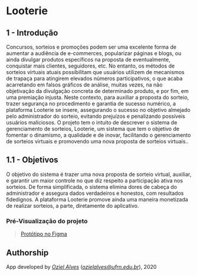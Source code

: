 # Looterie

## 1 - Introdução 

Concursos, sorteios e promoções podem ser uma excelente forma de aumentar a audiência de e-commerces, popularizar páginas e blogs, ou ainda divulgar produtos específicos na proposta de eventualmente, conquistar mais clientes, seguidores, etc. 
No entanto, os métodos de sorteios virtuais atuais possibilitam que usuários utilizem de mecanismos de trapaça para atingirem elevados números participativos, o que acaba acarretando em falsos gráficos de análise, muitas vezes, na não objetivação da divulgação concreta de determinado produto, e por fim, em uma premiação injusta. Neste contexto, para auxiliar a proposta do sorteio, trazer segurança no procedimento e garantia de sucesso numérico, a plataforma Looterie se insere, assegurando o sucesso no objetivo almejado pelo administrador do sorteio, evitando prejuízos e penalizando possíveis usuários maliciosos. 
O projeto tem o intuito de descrever o sistema de gerenciamento de sorteios, Looterie, um sistema que tem o objetivo de fomentar o dinamismo, a qualidade e de inovar, facilitando o gerenciamento de sorteios virtuais e promovendo uma nova proposta de sorteios virtuais.. 
  

## 1.1 - Objetivos 

O objetivo do sistema é trazer uma nova proposta de sorteio virtual, auxiliar, e garantir um maior controle no que diz respeito a participação ativa nos sorteios. De forma simplificada, o sistema elimina dores de cabeça do administrador e assegura dados verdadeiros e honestos, com resultados fidedignos. A plataforma Looterie promove ainda uma maneira monetizada de realizar sorteios, a parte, diretamente do aplicativo.

### Pré-Visualização do projeto
> [Protótipo no Figma](https://www.figma.com/file/z4v1fIAAQgzDgP4JHV7F6U/Looterie?node-id=0%3A1)

## Authorship

App developed by [_Oziel Alves_](https://github.com/ozielalves) (*ozielalves@ufrn.edu.br*), 2020

